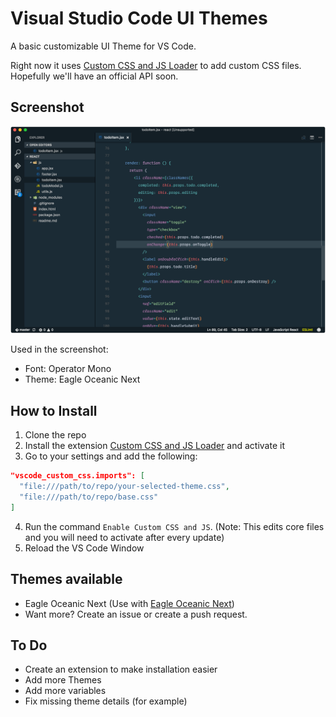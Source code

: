 # Visual Studio Code UI Themes

A basic customizable UI Theme for VS Code.

Right now it uses [Custom CSS and JS Loader](https://marketplace.visualstudio.com/items?itemName=be5invis.vscode-custom-css) to add custom CSS files. Hopefully we'll have an official API soon.

## Screenshot

![](https://raw.githubusercontent.com/edenstrom/vscode-ui-themes/master/screenshots/eagle-oceanic-next.png)

Used in the screenshot:
- Font: Operator Mono
- Theme: Eagle Oceanic Next

## How to Install

1. Clone the repo
2. Install the extension [Custom CSS and JS Loader](https://marketplace.visualstudio.com/items?itemName=be5invis.vscode-custom-css) and activate it
3. Go to your settings and add the following:
```json
"vscode_custom_css.imports": [
  "file:///path/to/repo/your-selected-theme.css",
  "file:///path/to/repo/base.css"
]
```
4. Run the command `Enable Custom CSS and JS`.
  (Note: This edits core files and you will need to activate after every update)
5. Reload the VS Code Window

## Themes available

- Eagle Oceanic Next (Use with [Eagle Oceanic Next](https://marketplace.visualstudio.com/items?itemName=graf009.Eagle-Oceanic-Next))
- Want more? Create an issue or create a push request.

## To Do

- Create an extension to make installation easier
- Add more Themes
- Add more variables
- Fix missing theme details (for example)